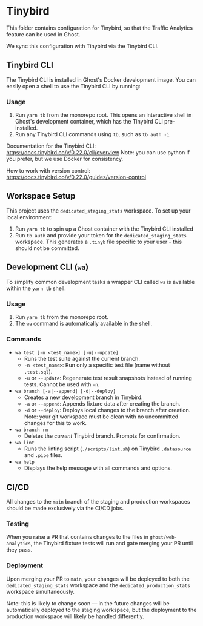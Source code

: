 # Tinybird

This folder contains configuration for Tinybird, so that the Traffic Analytics feature can be used in Ghost.

We sync this configuration with Tinybird via the Tinybird CLI.

## Tinybird CLI

The Tinybird CLI is installed in Ghost's Docker development image. You can easily open a shell to use the Tinybird CLI by running:

### Usage

1. Run `yarn tb` from the monorepo root. This opens an interactive shell in Ghost's development container, which has the Tinybird CLI pre-installed.
2. Run any Tinybird CLI commands using `tb`, such as `tb auth -i`

Documentation for the Tinybird CLI: https://docs.tinybird.co/v/0.22.0/cli/overview
Note: you can use python if you prefer, but we use Docker for consistency.

How to work with version control: https://docs.tinybird.co/v/0.22.0/guides/version-control

## Workspace Setup

This project uses the `dedicated_staging_stats` workspace. To set up your local environment:

1. Run `yarn tb` to spin up a Ghost container with the Tinybird CLI installed
2. Run `tb auth` and provide your token for the `dedicated_staging_stats` workspace. This generates a `.tinyb` file specific to your user - this should not be committed.

## Development CLI (`wa`)

To simplify common development tasks a wrapper CLI called `wa` is available within the `yarn tb` shell.

### Usage

1.  Run `yarn tb` from the monorepo root.
2.  The `wa` command is automatically available in the shell.

### Commands

*   `wa test [-n <test_name>] [-u|--update]`
    *   Runs the test suite against the current branch.
    *   `-n <test_name>`: Run only a specific test file (name without `.test.sql`).
    *   `-u` or `--update`: Regenerate test result snapshots instead of running tests. Cannot be used with `-n`.
*   `wa branch [-a|--append] [-d|--deploy]`
    *   Creates a new development branch in Tinybird.
    *   `-a` or `--append`: Appends fixture data after creating the branch.
    *   `-d` or `--deploy`: Deploys local changes to the branch after creation. Note: your git workspace must be clean with no uncommitted changes for this to work.
*   `wa branch rm`
    *   Deletes the *current* Tinybird branch. Prompts for confirmation.
*   `wa lint`
    *   Runs the linting script (`./scripts/lint.sh`) on Tinybird `.datasource` and `.pipe` files.
*   `wa help`
    *   Displays the help message with all commands and options.


## CI/CD

All changes to the `main` branch of the staging and production workspaces should be made exclusively via the CI/CD jobs.

### Testing

When you raise a PR that contains changes to the files in `ghost/web-analytics`, the Tinybird fixture tests will run and gate merging your PR until they pass.

### Deployment

Upon merging your PR to `main`, your changes will be deployed to both the `dedicated_staging_stats` workspace and the `dedicated_production_stats` workspace simultaneously.

Note: this is likely to change soon — in the future changes will be automatically deployed to the staging workspace, but the deployment to the production workspace will likely be handled differently.
